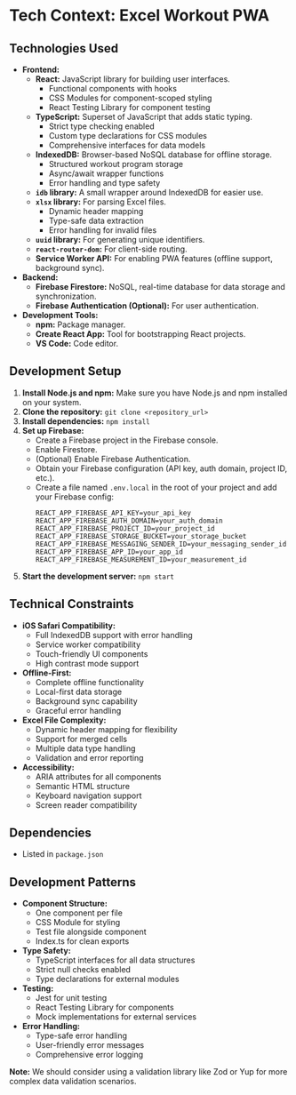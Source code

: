 # Tech Context: Excel Workout PWA

## Technologies Used

*   **Frontend:**
    *   **React:** JavaScript library for building user interfaces.
        * Functional components with hooks
        * CSS Modules for component-scoped styling
        * React Testing Library for component testing
    *   **TypeScript:**  Superset of JavaScript that adds static typing.
        * Strict type checking enabled
        * Custom type declarations for CSS modules
        * Comprehensive interfaces for data models
    *   **IndexedDB:**  Browser-based NoSQL database for offline storage.
        * Structured workout program storage
        * Async/await wrapper functions
        * Error handling and type safety
    *   **`idb` library:**  A small wrapper around IndexedDB for easier use.
    *   **`xlsx` library:**  For parsing Excel files.
        * Dynamic header mapping
        * Type-safe data extraction
        * Error handling for invalid files
    *   **`uuid` library:** For generating unique identifiers.
    *   **`react-router-dom`:** For client-side routing.
    *   **Service Worker API:** For enabling PWA features (offline support, background sync).
*   **Backend:**
    *   **Firebase Firestore:** NoSQL, real-time database for data storage and synchronization.
    *   **Firebase Authentication (Optional):** For user authentication.
* **Development Tools:**
    * **npm:** Package manager.
    * **Create React App:**  Tool for bootstrapping React projects.
    * **VS Code:** Code editor.

## Development Setup

1.  **Install Node.js and npm:**  Make sure you have Node.js and npm installed on your system.
2.  **Clone the repository:** `git clone <repository_url>`
3.  **Install dependencies:** `npm install`
4.  **Set up Firebase:**
    *   Create a Firebase project in the Firebase console.
    *   Enable Firestore.
    *   (Optional) Enable Firebase Authentication.
    *   Obtain your Firebase configuration (API key, auth domain, project ID, etc.).
    * Create a file named `.env.local` in the root of your project and add your Firebase config:
        ```
        REACT_APP_FIREBASE_API_KEY=your_api_key
        REACT_APP_FIREBASE_AUTH_DOMAIN=your_auth_domain
        REACT_APP_FIREBASE_PROJECT_ID=your_project_id
        REACT_APP_FIREBASE_STORAGE_BUCKET=your_storage_bucket
        REACT_APP_FIREBASE_MESSAGING_SENDER_ID=your_messaging_sender_id
        REACT_APP_FIREBASE_APP_ID=your_app_id
        REACT_APP_FIREBASE_MEASUREMENT_ID=your_measurement_id
        ```
5.  **Start the development server:** `npm start`

## Technical Constraints

*   **iOS Safari Compatibility:**
    * Full IndexedDB support with error handling
    * Service worker compatibility
    * Touch-friendly UI components
    * High contrast mode support
*   **Offline-First:**
    * Complete offline functionality
    * Local-first data storage
    * Background sync capability
    * Graceful error handling
*   **Excel File Complexity:**
    * Dynamic header mapping for flexibility
    * Support for merged cells
    * Multiple data type handling
    * Validation and error reporting
*   **Accessibility:**
    * ARIA attributes for all components
    * Semantic HTML structure
    * Keyboard navigation support
    * Screen reader compatibility

## Dependencies
* Listed in `package.json`

## Development Patterns
* **Component Structure:**
    * One component per file
    * CSS Module for styling
    * Test file alongside component
    * Index.ts for clean exports
* **Type Safety:**
    * TypeScript interfaces for all data structures
    * Strict null checks enabled
    * Type declarations for external modules
* **Testing:**
    * Jest for unit testing
    * React Testing Library for components
    * Mock implementations for external services
* **Error Handling:**
    * Type-safe error handling
    * User-friendly error messages
    * Comprehensive error logging

**Note:** We should consider using a validation library like Zod or Yup for more complex data validation scenarios.
